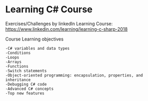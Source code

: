 # Learning C# Course

Exercises/Challenges by linkedIn Learning Course: 
https://www.linkedin.com/learning/learning-c-sharp-2018

Course Learning objectives

    -C# variables and data types
    -Conditions
    -Loops
    -Arrays
    -Functions
    -Switch statements
    -Object-oriented programming: encapsulation, properties, and inheritance
    -Debugging C# code
    -Advanced C# concepts
    -Top new features
